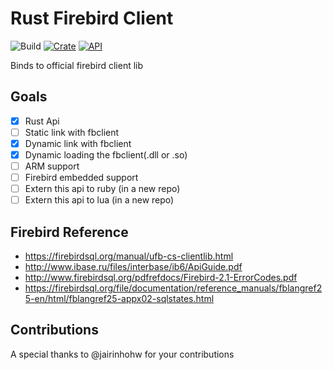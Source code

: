 # Rust Firebird Client 

![Build](https://github.com/fernandobatels/rsfbclient/workflows/testing_changes/badge.svg)
[![Crate](https://img.shields.io/crates/v/rsfbclient.svg)](https://crates.io/crates/rsfbclient)
[![API](https://docs.rs/rsfbclient/badge.svg)](https://docs.rs/rsfbclient)

Binds to official firebird client lib

## Goals 

- [x] Rust Api
- [ ] Static link with fbclient
- [x] Dynamic link with fbclient
- [x] Dynamic loading the fbclient(.dll or .so)
- [ ] ARM support
- [ ] Firebird embedded support
- [ ] Extern this api to ruby (in a new repo)
- [ ] Extern this api to lua (in a new repo)

## Firebird Reference

- https://firebirdsql.org/manual/ufb-cs-clientlib.html
- http://www.ibase.ru/files/interbase/ib6/ApiGuide.pdf
- http://www.firebirdsql.org/pdfrefdocs/Firebird-2.1-ErrorCodes.pdf
- https://firebirdsql.org/file/documentation/reference_manuals/fblangref25-en/html/fblangref25-appx02-sqlstates.html

## Contributions 

A special thanks to @jairinhohw for your contributions
